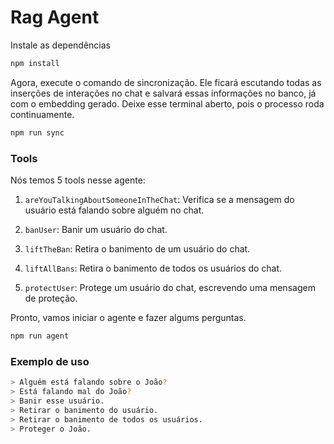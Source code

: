 # Rag Agent

Instale as dependências

```bash
npm install
```

Agora, execute o comando de sincronização. Ele ficará escutando todas as inserções de interações no chat e salvará essas informações no banco, já com o embedding gerado.
Deixe esse terminal aberto, pois o processo roda continuamente.

```bash
npm run sync
```

### Tools

Nós temos 5 tools nesse agente:

1. `areYouTalkingAboutSomeoneInTheChat`: Verifica se a mensagem do usuário está falando sobre alguém no chat.

2. `banUser`: Banir um usuário do chat.

3. `liftTheBan`: Retira o banimento de um usuário do chat.

4. `liftAllBans`: Retira o banimento de todos os usuários do chat.

5. `protectUser`: Protege um usuário do chat, escrevendo uma mensagem de proteção.

Pronto, vamos iniciar o agente e fazer algums perguntas.

```bash
npm run agent
```

### Exemplo de uso

```bash
> Alguém está falando sobre o João?
> Está falando mal do João?
> Banir esse usuário.
> Retirar o banimento do usuário.
> Retirar o banimento de todos os usuários.
> Proteger o João.
```

